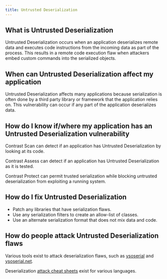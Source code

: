 ```yaml
---
title: Untrusted Deserialization
---
```


## What is Untrusted Deserialization

Untrusted Deserialization occurs when an application deserializes remote data and executes code instructions from the incoming data as part of the process. This results in a remote code execution flaw when attackers embed custom commands into the serialized objects.

## When can Untrusted Deserialization affect my application

Untrusted Deserialization affects many applications because serialization is often done by a third party library or framework that the application relies on. This vulnerability can occur if any part of the application deserializes data.

## How do I know if/where my application has an Untrusted Deserialization vulnerability

Contrast Scan can detect if an application has Untrusted Deserialization by looking at its code.

Contrast Assess can detect if an application has Untrusted Deserialization as it is tested.

Contrast Protect can permit trusted serialization while blocking untrusted deserialization from exploiting a running system.

## How do I fix Untrusted Deserialization

- Patch any libraries that have serialization flaws.
- Use any serialization filters to create an allow-list of classes.
- Use an alternate serialization format that does not mix data and code.

## How do people attack Untrusted Deserialization flaws

Various tools exist to attack deserialization flaws, such as [ysoserial](https://github.com/frohoff/ysoserial) and [ysoserial.net](https://github.com/pwntester/ysoserial.net).

Deserialization [attack cheat sheets](https://github.com/GrrrDog/Java-Deserialization-Cheat-Sheet) exist for various languages.